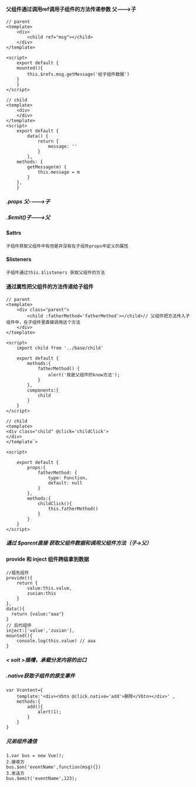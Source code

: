 
#### 父组件通过调用ref调用子组件的方法传递参数 父--->子
    
    // parent
    <template>
        <div>
            <child ref="msg"></child>
        </div>
    </template>

    <script>
        export default {
        mounted(){
            this.$refs.msg.getMessage('给子组件数据')
        }
        }
    </script>
    
    // child
    <template>
        <div>
        </div>
    </template>
    <script>
        export default {
            data() {
                return {
                    message: ''
                }
            },
        methods: {
            getMessage(m) {
                this.message = m
            }
        },   
        }


##### .props 父---->子

##### .$emit()子--->父

#### $attrs
    子组件获取父组件中有但是并没有在子组件props中定义的属性
	
#### $listeners 
    子组件通过this.$listeners 获取父组件的方法

#### 通过属性把父组件的方法传递给子组件
    
	// parent
    <template>
        <div class="parent">
            <child :fatherMethod='fatherMethod'></child>// 父组件把方法传入子组件中，在子组件里直接调用这个方法
        </div>
    </template>

    <script>
        import child from '../base/child'
        
        export default {
            methods:{
                fatherMethod() {
                    alert('我是父组件的know方法');
                }
            },
            components:{
                child
            }
        }
    </script>
	
    // child
    <template>
    <div class="child" @click='childClick'>
    </div>
    </template`>

    <script>

        export default {
            props:{
                fatherMethod: {
                    type: Function,
                    default: null
                }
            },
            methods:{
                childClick(){
                    this.fatherMethod()
                }
            }
        }
    </script>

##### 通过 $parent直接 获取父组件数据和调用父组件方法（子->父）

#### provide 和 inject 组件跨级拿到数据
    //祖先组件
    provide(){
        return {
            value:this.value,
            zuxian:this
        }
    },
    data(){
      return {value:"aaa"}  
    }
    // 后代组件
    inject:['value','zuxian'],
    mounted(){
        console.log(this.value) // aaa
    }
	
##### < solt >插槽，承载分发内容的出口

##### .native获取子组件的原生事件
    var Vcontent={ 
        template:'<div><Vbtn @click.native='add'>删除</Vbtn></div>' ,
        methods:{
            add(){
                alert(1);
            }
        }
    }
	
##### 兄弟组件通信
    1.var bus = new Vue();
    2.接收方
    bus.$on('eventName',function(msg){})
    3.发送方
    bus.$emit('eventName',123);







